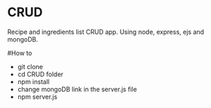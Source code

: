 # CRUD
Recipe and ingredients list CRUD app. Using node, express, ejs and mongoDB.

#How to
- git clone
- cd CRUD folder
- npm install
- change mongoDB link in the server.js file
- npm server.js
